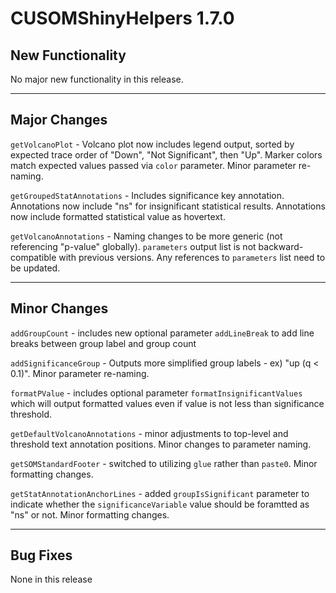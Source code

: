 # CUSOMShinyHelpers 1.7.0

## New Functionality 
No major new functionality in this release.

***
## Major Changes 
`getVolcanoPlot` - Volcano plot now includes legend output, sorted by expected trace order of "Down", "Not Significant", then "Up". Marker colors match expected values passed via `color` parameter. Minor parameter re-naming. 

`getGroupedStatAnnotations` - Includes significance key annotation. Annotations now include "ns" for insignificant statistical results. Annotations now include formatted statistical value as hovertext. 

`getVolcanoAnnotations` - Naming changes to be more generic (not referencing "p-value" globally). `parameters` output list is not backward-compatible with previous versions. Any references to `parameters` list need to be updated. 

***
## Minor Changes
`addGroupCount` - includes new optional parameter `addLineBreak` to add line breaks between group label and group count 

`addSignificanceGroup` - Outputs more simplified group labels - ex) "up (q < 0.1)". Minor parameter re-naming. 

`formatPValue` - includes optional parameter `formatInsignificantValues` which will output formatted values even if value is not less than significance threshold. 

`getDefaultVolcanoAnnotations` - minor adjustments to top-level and threshold text annotation positions. Minor changes to parameter naming. 

`getSOMStandardFooter` - switched to utilizing `glue` rather than `paste0`. Minor formatting changes.  

`getStatAnnotationAnchorLines` - added `groupIsSignificant` parameter to indicate whether the `significanceVariable` value should be foramtted as "ns" or not. Minor formatting changes.  

***
## Bug Fixes 
None in this release

